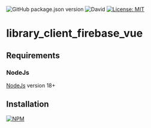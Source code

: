 ![GitHub package.json version](https://img.shields.io/github/package-json/v/thzero/library_client_firebase_vue)
![David](https://img.shields.io/david/thzero/library_client_firebase_vue)
[![License: MIT](https://img.shields.io/badge/License-MIT-yellow.svg)](https://opensource.org/licenses/MIT)

# library_client_firebase_vue

## Requirements

### NodeJs

[NodeJs](https://nodejs.org) version 18+

## Installation

[![NPM](https://nodei.co/npm/@thzero/library_client_firebase_vue.png?compact=true)](https://npmjs.org/package/@thzero/library_client_firebase_vue)
